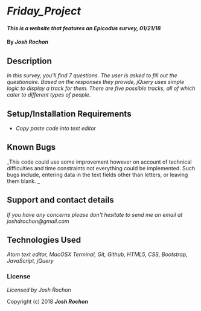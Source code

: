 # _Friday_Project_

#### _This is a website that features an Epicodus survey, 01/21/18_

#### By _**Josh Rochon**_

## Description

_In this survey, you'll find 7 questions. The user is asked to fill out the questionaire. Based on the
responses they provide, jQuery uses simple logic to display a track for them. There are five possible tracks, all of which cater to different types of people._

## Setup/Installation Requirements

* _Copy paste code into text editor_

## Known Bugs

_This code could use some improvement however on account of technical difficulties and time constraints not everything could be implemented. Such bugs include, entering data in the text fields other than letters, or leaving them blank. _

## Support and contact details

_If you have any concerns please don't hesitate to send me an email at joshdrochon@gmail.com_

## Technologies Used

_Atom text editor, MacOSX Terminal, Git, Github, HTML5, CSS, Bootstrap, JavaScript, jQuery_

### License

*Licensed by Josh Rochon*

Copyright (c) 2018 **_Josh Rochon_**
